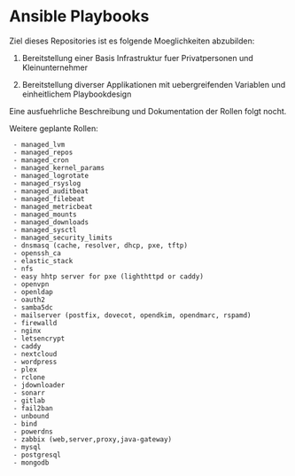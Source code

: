# Ansible Playbooks

Ziel dieses Repositories ist es folgende Moeglichkeiten abzubilden:

1. Bereitstellung einer Basis Infrastruktur fuer Privatpersonen und Kleinunternehmer

2. Bereitstellung diverser Applikationen mit uebergreifenden Variablen und einheitlichem Playbookdesign

Eine ausfuehrliche Beschreibung und Dokumentation der Rollen folgt nocht.

Weitere geplante Rollen:
```
 - managed_lvm
 - managed_repos
 - managed_cron
 - managed_kernel_params
 - managed_logrotate
 - managed_rsyslog
 - managed_auditbeat
 - managed_filebeat
 - managed_metricbeat
 - managed_mounts
 - managed_downloads
 - managed_sysctl
 - managed_security_limits
 - dnsmasq (cache, resolver, dhcp, pxe, tftp)
 - openssh_ca
 - elastic_stack
 - nfs
 - easy hhtp server for pxe (lighthttpd or caddy)
 - openvpn
 - openldap
 - oauth2
 - samba5dc
 - mailserver (postfix, dovecot, opendkim, opendmarc, rspamd)
 - firewalld
 - nginx
 - letsencrypt
 - caddy
 - nextcloud
 - wordpress
 - plex
 - rclone
 - jdownloader
 - sonarr
 - gitlab
 - fail2ban
 - unbound
 - bind
 - powerdns
 - zabbix (web,server,proxy,java-gateway)
 - mysql
 - postgresql
 - mongodb
```
